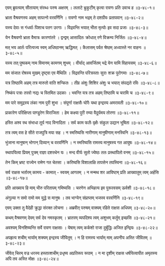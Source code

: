 एवम् ब्रुवत्याम् सीतायाम् संरब्धः परुष अक्षरम् ।
ललाटे भ्रुकुटीम् कृत्वा रावणः प्रति उवाच ह ॥३-४८-१॥

भ्राता वैश्रवणस्य अहम् सापत्नो वरवर्णिनि ।
रावणो नाम भद्रम् ते दशग्रीवः प्रतापवान् ॥३-४८-२॥

यस्य देवाः स गंधर्वाः पिशाच पतग उरगाः ।
विद्रवन्ति भयात् भीता मृत्योः इव सदा प्रजाः ॥३-४८-३॥

येन वैश्रवणो भ्राता वैमात्रः कारणांतरे ।
द्वन्द्वम् आसादितः क्रोधात् रणे विक्रम्य निर्जितः ॥३-४८-४॥

मत् भय आर्तः परित्यज्य स्वम् अधिष्ठानम् ऋद्धिमत् ।
कैलासम् पर्वत श्रेष्ठम् अध्यास्ते नर वाहनः ॥३-४८-५॥

यस्य तत् पुष्पकम् नाम विमानम् कामगम् शुभम् ।
वीर्याद् आवर्जितम् भद्रे येन यामि विहायसम् ॥३-४८-६॥

मम संजात रोषस्य मुखम् दृष्ट्वा एव मैथिलि ।
विद्रवन्ति परित्रस्ताः सुराः शक्र पुरोगमाः ॥३-४८-७॥

यत्र तिष्ठामि अहम् तत्र मारुतो वाति शन्कितः ।
तीव्र अंशुः शिशिर अंशुः च भयात् संपद्यते रविः ॥३-४८-८॥

निष्कंप पत्राः तरवो नद्यः च स्तिमित उदकाः ।
भवन्ति यत्र तत्र अहम् तिष्ठामि च चरामि च ॥३-४८-९॥

मम पारे समुद्रस्य लंका नाम पुरी शुभा ।
संपूर्णा राक्षसैः घोरैः यथा इन्द्रस्य अमरावती ॥३-४८-१०॥

प्राकारेण परिक्षिप्ता पाण्डुरेण विराजिता ।
हेम कक्ष्या पुरी रम्या वैदूर्यमय तोरणा ॥३-४८-११॥

हस्ति अश्व रथ संभाधा तूर्य नाद विनादिता ।
सर्व काम फलैः वृक्षैः संकुल उद्यान भूषिता ॥३-४८-१२॥

तत्र त्वम् वस हे सीते राजपुत्रि मया सह ।
न स्मरिष्यसि नारीणाम् मानुषीणाम् मनस्विनि ॥३-४८-१३॥

भुंजाना मानुषान् भोगान् दिव्यान् च वरवर्णिनि ।
न स्मरिष्यसि रामस्य मानुषस्य गत आयुषः ॥३-४८-१४॥

स्थापयित्वा प्रियम् पुत्रम् राज्ञा दशरथेन यः ।
मन्द वीर्यः सुतो ज्येष्ठः ततः प्रस्थापितो वनम् ॥३-४८-१५॥

तेन किम् भ्रष्ट राज्येन रामेण गत चेतसा ।
करिष्यसि विशालाक्षि तापसेन तपस्विना ॥३-४८-१६॥

सर्व राक्षस भर्तारम् कामय - कामात् - स्वयम् आगतम् ।
न मन्मथ शर आविष्टम् प्रति आख्यातुम् त्वम् अर्हसि ॥३-४८-१७॥

प्रति आख्याय हि माम् भीरु परितापम् गमिष्यसि ।
चरणेन अभिहत्य इव पुरूरवसम् ऊर्वशी ॥३-४८-१८॥

अंगुल्या न समो रामो मम युद्धे स मानुषः ।
तव भाग्येन् संप्राप्तम् भजस्व वरवर्णिनि ॥३-४८-१९॥

एवम् उक्ता तु वैदेही क्रुद्धा संरक्त लोचना ।
अब्रवीत् परुषम् वाक्यम् रहिते राक्षस अधिपम् ॥३-४८-२०॥

कथम् वैश्रवणम् देवम् सर्व देव नमस्कृतम् ।
भ्रातरम् व्यपदिश्य त्वम् अशुभम् कर्तुम् इच्छसि ॥३-४८-२१॥

अवश्यम् विनशिष्यन्ति सर्वे रावण राक्षसाः ।
येषाम् त्वम् कर्कशो राजा दुर्बुद्धिः अजित इन्द्रियः ॥३-४८-२२॥

अपहृत्य शचीम् भार्याम् शक्यम् इन्द्रस्य जीवितुम् ।
न हि रामस्य भार्याम् माम् अपनीय अस्ति जीवितम् ॥३-४८-२३॥

जीवेत् चिरम् वज्र धरस्य हस्तात्शचीम् प्रधृष्य अप्रतिरूप रूपाम् ।
न मा दृशीम् राक्षस धर्षयित्वापीत अमृतस्य अपि तव अस्ति मोक्षः ॥३-४८-२४॥

